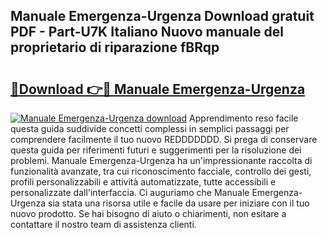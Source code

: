 ## Manuale Emergenza-Urgenza Download gratuit PDF - Part-U7K Italiano Nuovo manuale del proprietario di riparazione fBRqp

# <h2><a href="http://dfdh1hs.blite.top/?on=Manuale+Emergenza-Urgenza">🔗Download 👉🔴 Manuale Emergenza-Urgenza</a></h2>

[![Manuale Emergenza-Urgenza download](https://i.imgur.com/lujVjoI.png)](http://dfdh1hs.blite.top/?on=Manuale+Emergenza-Urgenza)
Apprendimento reso facile questa guida suddivide concetti complessi in semplici passaggi per comprendere facilmente il tuo nuovo REDDDDDDD. Si prega di conservare questa guida per riferimenti futuri e suggerimenti per la risoluzione dei problemi. Manuale Emergenza-Urgenza ha un'impressionante raccolta di funzionalità avanzate, tra cui riconoscimento facciale, controllo dei gesti, profili personalizzabili e attività automatizzate, tutte accessibili e personalizzate dall'interfaccia. Ci auguriamo che Manuale Emergenza-Urgenza sia stata una risorsa utile e facile da usare per iniziare con il tuo nuovo prodotto. Se hai bisogno di aiuto o chiarimenti, non esitare a contattare il nostro team di assistenza clienti.
